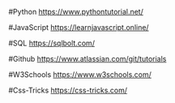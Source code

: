 #Python
https://www.pythontutorial.net/

#JavaScript
https://learnjavascript.online/

#SQL
https://sqlbolt.com/

#Github
https://www.atlassian.com/git/tutorials

#W3Schools
https://www.w3schools.com/

#Css-Tricks
https://css-tricks.com/
